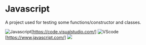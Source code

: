 # Javascript
A project used for testing some functions/constructor and classes.

![Javascript](https://techvccloud.mediacdn.vn/2018/11/23/js-15429579443112042672363-crop-1542957949936317424252.png)[https://code.visualstudio.com/]
![VScode](https://cdn.glitch.me/9f219bf6-43a1-47af-877a-3fdc013f650f%2Fvscode.png?v=1637910236249)[https://www.javascript.com/]
[![](https://s18955.pcdn.co/wp-content/uploads/2018/02/github.png)](https://github.com/user/repository/subscription)